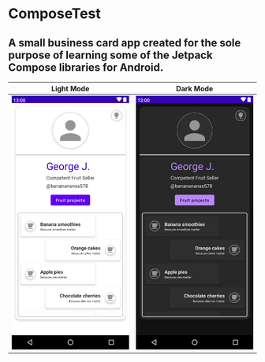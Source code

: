 # ComposeTest
## A small business card app created for the sole purpose of learning some of the Jetpack Compose libraries for Android.
Light Mode | Dark Mode
:--------: | :--------:
<img src="https://github.com/CookieDinner/ComposeTest/blob/master/light_screen.png?raw=true"  width="250"/> | <img src="https://github.com/CookieDinner/ComposeTest/blob/master/dark_screen.png?raw=true"  width="250"/>
